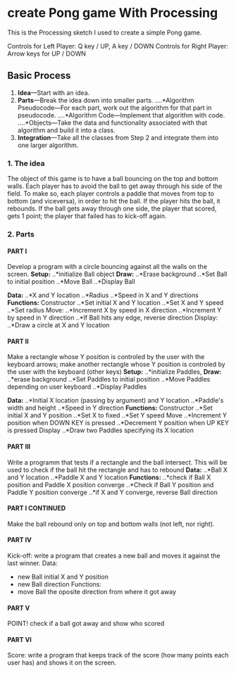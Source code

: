 # create Pong game With Processing
This is the Processing sketch I used to create a simple Pong game.

Controls for Left Player: Q key / UP, A key / DOWN
Controls for Right Player: Arrow keys for UP / DOWN

## Basic Process
1. **Idea**—Start with an idea.
2. **Parts**—Break the idea down into smaller parts.
....*Algorithm Pseudocode—For each part, work out the algorithm for that part in pseudocode. 
....*Algorithm Code—Implement that algorithm with code.
....*Objects—Take the data and functionality associated with that algorithm and build it into a
class.
3. **Integration**—Take all the classes from Step 2 and integrate them into one larger algorithm.


### 1. The idea
The object of this game is to have a ball bouncing on the top and bottom walls. 
Each player has to avoid the ball to get away through his side of the field. 
To make so, each player controls a paddle that moves from top to bottom (and viceversa),
in order to hit the ball. If the player hits the ball, it rebounds. 
If the ball gets away through one side, the player that scored, gets 1 point; 
the player that failed has to kick-off again.

### 2. Parts
#### PART I
Develop a program with a circle bouncing against all the walls on the screen.
**Setup:**
..*initialize Ball object
**Draw:**
..*Erase background
..*Set Ball to initial position
..*Move Ball
..*Display Ball

**Data:**
..*X and Y location
..*Radius
..*Speed in X and Y directions
**Functions:**
Constructor
..*Set initial X and Y location
..*Set X and Y speed
..*Set radius
Move:
..*Increment X by speed in X direction
..*Increment Y by speed in Y direction
..*If Ball hits any edge, reverse direction
Display:
..*Draw a circle at X and Y location
        
#### PART II
Make a rectangle whose Y position is controled by the user with the keyboard arrows; make another rectangle whose Y position is controled by the user with the keyboard (other keys)
**Setup:**
..*initialize Paddles, 
**Draw:**
..*erase background
..*Set Paddles to initial position
..*Move Paddles depending on user keyboard
..*Display Paddles

**Data:**
..*Initial X location (passing by argument) and Y location 
..*Paddle's width and height
..*Speed in Y direction
**Functions:**
Constructor
..*Set initial X and Y position
..*Set X to fixed
..*Set Y speed
Move
..*Increment Y position when DOWN KEY is pressed
..*Decrement Y position when UP KEY is pressed
Display
..*Draw two Paddles specifying its X location
      
#### PART III
Write a programm that tests if a rectangle and the ball intersect. This will be used to check if the ball hit the rectangle and has to rebound
**Data:**
..*Ball X and Y location
..*Paddle X and Y location
**Functions:**
..*check if Ball X position and Paddle X position converge
..*Check if Ball Y position and Paddle Y position converge
..*if X and Y converge, reverse Ball direction
      
#### PART I CONTINUED
Make the ball rebound only on top and bottom walls (not left, nor right).
  
#### PART IV
Kick-off: write a program that creates a new ball and moves it against the last winner.
Data:
- new Ball initial X and Y position
- new Ball direction
Functions:
- move Ball the oposite direction from where it got away
      
#### PART V
POINT! check if a ball got away and show who scored

#### PART VI
Score: write a program that keeps track of the score (how many points each user has) and shows it on the screen.
